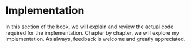 # Implementation

In this section of the book, we will explain and review the actual code required
for the implementation. Chapter by chapter, we will explore my implementation.
As always, feedback is welcome and greatly appreciated.
